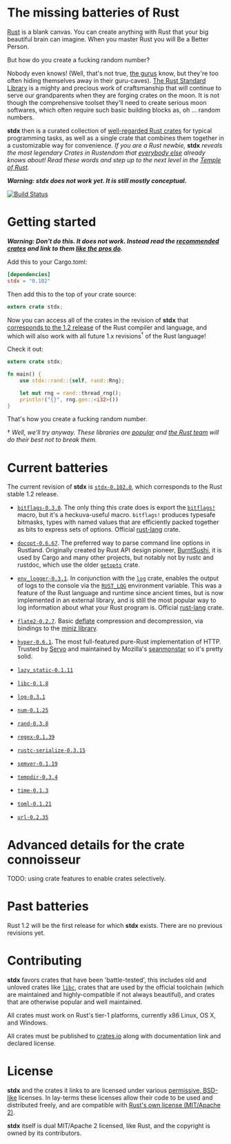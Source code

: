 # The missing batteries of Rust

[Rust](http://www.rust-lang.org) is a blank canvas. You can create
anything with Rust that your big beautiful brain can imagine. When you
master Rust you will Be a Better Person.

But how do you create a fucking random number?

Nobody even knows! (Well, that's not true, [the
gurus](https://github.com/ctjhoa/rust-learning#people) know, but
they're too often hiding themselves away in their guru-caves). [The
Rust Standard Library](http://doc.rust-lang.org/std/) is a mighty and
precious work of craftsmanship that will continue to serve our
grandparents when they are forging crates on the moon. It is not
though the comprehensive toolset they'll need to create serious moon
softwares, which often require such basic building blocks as, oh
... random numbers.

**stdx** then is a curated collection of [well-regarded Rust
crates][stdx-current] for typical programming tasks, as well as a
single crate that combines them together in a customizable way for
convenience. *If you are a Rust newbie,* **stdx** *reveals the most
legendary Crates in Rustendom that [everybody
else](http://rustaceans.org/) already knows about! Read these words
and step up to the next level in the [Temple of
Rust](http://brson.github.io/temple-of-rust).*

***Warning: stdx does not work yet. It is still mostly conceptual.***

[![Build Status](https://travis-ci.org/brson/stdx.svg?branch=master)](https://travis-ci.org/rust-lang/brson/stdx)

# Getting started

***Warning: Don't do this. It does not work. Instead read the [recommended crates][stdx-current] and link to them [like the pros do](http://doc.crates.io/crates-io.html#using-crates.io-based-crates).***

Add this to your Cargo.toml:

```toml
[dependencies]
stdx = "0.102"
```

Then add this to the top of your crate source:

```rust
extern crate stdx;
```

Now you can access all of the crates in the revision of **stdx** that
[corresponds to the 1.2 release][stdx-102] of the Rust compiler and
language, and which will also work with all future 1.x revisions<sup>†</sup> of
the Rust language!

Check it out:

```rust
extern crate stdx;

fn main() {
    use stdx::rand::{self, rand::Rng};

    let mut rng = rand::thread_rng();
    println!("{}", rng.gen::<i32>())
}
```

That's how you create a fucking random number.

† *Well, we'll try anyway. These libraries are
[popular](https://crates.io/crates?sort=downloads) and [the Rust
team](http://www.rust-lang.org/team.html) will do their best not to
break them.*

# Current batteries
[stdx-current]: #current-batteries
[stdx-102]: #current-batteries

The current revision of **stdx** is [`stdx-0.102.0`](https://crates.io/crates/stdx/0.102.0), which corresponds to
the Rust stable 1.2 release.

* [`bitflags-0.3.0`](https://crates.io/crates/bitflags/0.3.0). The
  only thing this crate does is export the
  [`bitflags!`](http://doc.rust-lang.org/bitflags/bitflags/macro.bitflags!.html#example)
  macro, but it's a heckuva-useful macro. `bitflags!` produces
  typesafe bitmasks, types with named values that are efficiently
  packed together as bits to express sets of options. Official
  [rust-lang] crate.

* [`docopt-0.6.67`](https://crates.io/crates/docopt/0.6.67). The
  preferred way to parse command line options in Rustland. Originally
  created by Rust API design pioneer,
  [BurntSushi](http://github.com/burntsushi), it is used by Cargo and
  many other projects, but notably not by rustc and rustdoc, which use
  the older [`getopts`](https://crates.io/crates/getopts) crate.

* [`env_logger-0.3.1`](https://crates.io/crates/env_logger/0.3.1). In
  conjunction with the [`log`](https://crates.io/crates/log) crate,
  enables the output of logs to the console via the
  [`RUST_LOG`](http://doc.rust-lang.org/log/env_logger/index.html#enabling-logging)
  environment variable. This was a feature of the Rust language and
  runtime since ancient times, but is now implemented in an external
  library, and is still the most popular way to log information about
  what your Rust program is. Official [rust-lang] crate.

* [`flate2-0.2.7`](https://crates.io/crates/flate2/0.2.7). Basic
  [deflate](https://en.wikipedia.org/wiki/DEFLATE) compression and
  decompression, via bindings to the [miniz
  library](https://code.google.com/p/miniz/).

* [`hyper-0.6.1`](https://crates.io/crates/hyper/0.6.1). The most
  full-featured pure-Rust implementation of HTTP. Trusted by
  [Servo](https://github.com/servo/servo) and maintained by Mozilla's
  [seanmonstar](https://github.com/seanmonstar) so it's pretty solid.

* [`lazy_static-0.1.11`](https://crates.io/crates/lazy_static/0.1.11)

* [`libc-0.1.8`](https://crates.io/crates/libc/0.1.8)

* [`log-0.3.1`](https://crates.io/crates/log/0.3.1)

* [`num-0.1.25`](https://crates.io/crates/num/0.1.25)

* [`rand-0.3.8`](https://crates.io/crates/rand/0.3.8)

* [`regex-0.1.39`](https://crates.io/crates/regex/0.1.39)

* [`rustc-serialize-0.3.15`](https://crates.io/crates/rustc-serialize/0.3.15)

* [`semver-0.1.19`](https://crates.io/crates/semver/0.1.19)

* [`tempdir-0.3.4`](https://crates.io/crates/tempdir/0.3.4)

* [`time-0.1.3`](https://crates.io/crates/time/0.1.3)

* [`toml-0.1.21`](https://crates.io/crates/toml/0.1.21)

* [`url-0.2.35`](https://crates.io/crates/url/0.2.35)

[rust-lang]: http://github.com/rust-lang

# Advanced details for the crate connoisseur

TODO: using crate features to enable crates selectively.

# Past batteries

Rust 1.2 will be the first release for which **stdx** exists. There are no
previous revisions yet.

# Contributing

**stdx** favors crates that have been 'battle-tested', this includes old
and unloved crates like [`libc`], crates that are used by the official
toolchain (which are maintained and highly-compatible if not always
beautiful), and crates that are otherwise popular and well maintained.

[`libc`]: https://github.com/rust-lang/libc

All crates must work on Rust's tier-1 platforms, currently x86 Linux,
OS X, and Windows.

All crates must be published to [crates.io](https://crates.io) along with documentation
link and declared license.

# License

**stdx** and the crates it links to are licensed under various
[permissive, BSD-like][perm] licenses. In lay-terms these licenses
allow their code to be used and distributed freely, and are compatible
with [Rust's own license (MIT/Apache 2)][rustlice].

**stdx** itself is dual MIT/Apache 2 licensed, like Rust, and the
copyright is owned by its contributors.

[perm]: https://en.wikipedia.org/wiki/Permissive_free_software_licence
[rustlice]: https://github.com/rust-lang/rust/blob/master/COPYRIGHT

